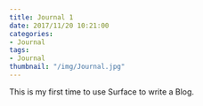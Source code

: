 ```yaml
---
title: Journal 1
date: 2017/11/20 10:21:00
categories:
- Journal
tags:
- Journal
thumbnail: "/img/Journal.jpg"
---
```

This is my first time to use Surface to write a Blog.
